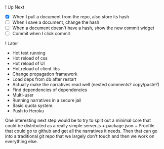 ! Up Next

 - [X] When I pull a document from the repo, also store its hash
 - [ ] When I save a document, change the hash
 - [ ] When a document doesn't have a hash, show the new commit widget
 - [ ] Commit when I click commit

! Later

 - Hot test running
 - Hot reload of css
 - Hot reload of UI
 - Hot reload of client libs
 - Change propagation framework
 - Load deps from db after restart
 - Actually make the narratives read well (nested comments? copy/paste?)
 - Find dependencies of dependencies
 - Multi-user
 - Running narratives in a secure jail
 - Basic quota system
 - Push to Heroku

 One interesting next step would be to try to split out a minimal core that could be distributed as a really simple server.js + package.json + Procfile that could go to github and get all the narratives it needs. Then that can go into a traditional git repo that we largely don't touch and then we work on everything else.